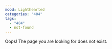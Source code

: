 ```yaml
---
mood: Lighthearted
categories: "404"
tags:
  - "404"
  - not-found
---
```

Oops! The page you are looking for does not exist.